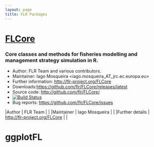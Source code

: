 ```yaml
---
layout: page
title: FLR Packages
---
```


# [FLCore](http://flr-project.org/FLCore)

### Core classes and methods for fisheries modelling and management strategy simulation in R.

- Author: FLR Team and various contributors.
- Maintainer: Iago Mosqueira <iago.mosqueira_AT_jrc.ec.europa.eu>
- Further information: <http://flr-project.org/FLCore>
- Downloads:<https://github.com/flr/FLCore/releases/latest>
- Source code: <http://github.com/flr/FLCore/>
- [![Build Status](https://travis-ci.org/flr/FLCore.svg?branch=master)](https://travis-ci.org/flr/FLCore)
- Bug reports: <https://github.com/flr/FLCore/issues>

|Author           | FLR Team  |  |
|Maintainer       | Iago Mosqueira  |   |
|Further details  |  <http://flr-project.org/FLCore> |   |

# ggplotFL
